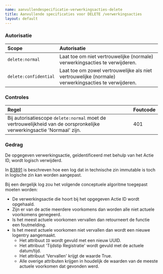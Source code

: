 ```yaml
---
name: aanvullendespecificatie-verwerkingsacties-delete
title: Aanvullende specificaties voor DELETE /verwerkingsacties
layout: default
---
```



### Autorisatie

| Scope | Autorisatie | 
| :---- | :---- |
| `delete:normal` | Laat toe om niet vertrouwelijke (normale) verwerkingsacties te verwijderen. 
| `delete:confidential` | Laat toe om zowel vertrouwelijke als niet vertrouwelijke (normale) verwerkingsacties te verwijderen.


### Controles

| Regel | Foutcode |
| :---- | :---- |
| Bij autorisatiescope `delete:normal` moet de vertrouwelijkheid van de oorspronkelijke verwerkingsactie 'Normaal' zijn. | 401 |


### Gedrag

De opgegeven verwerkingsactie, geïdentificeerd met behulp van het Actie ID, wordt logisch verwijderd.

In [B3891](../achtergronddocumentatie/ontwerp/artefacten/3891.md) is beschreven hoe een log dat in technische zin immutable is toch in logische zin kan worden aangepast.

Bij een dergelijk log zou het volgende conceptuele algoritme toegepast moeten worden:
* De verwerkingsactie die hoort bij het opgegeven Actie ID wordt opgehaald.
* Zijn er van de actie meerdere voorkomens dan worden alle niet actuele voorkomens genegeerd.
* Is het meest actuele voorkomen vervallen dan retourneert de functie een foutmelding.
* Is het meest actuele voorkomen niet vervallen dan wordt een nieuwe logentry aangemaakt.
    * Het attribuut `ID` wordt gevuld met een nieuw UUID.
    * Het attribuut 'Tijdstip Registratie' wordt gevuld met de actuele datum/tijd.
    * Het attribuut 'Vervallen' krijgt de waarde True.
    * Alle overige attributen krijgen in houdelijk de waarden van de meeste actuele voorkomen dat gevonden werd.

